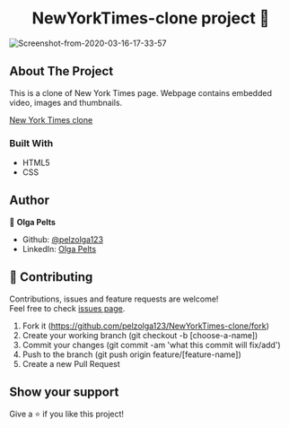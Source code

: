 <h1 align="center">NewYorkTimes-clone project 👋</h1>

<img src="https://i.ibb.co/9GBHhBx/Screenshot-from-2020-03-16-17-33-57.png" alt="Screenshot-from-2020-03-16-17-33-57" border="0">

## About The Project
This is a clone of New York Times page. Webpage contains embedded video, images and thumbnails.

[New York Times clone ](https://rawcdn.githack.com/pelzolga123/NewYorkTimes-clone/5a591467297cfb685d96820b21cfb8f52e7faf0a/index.html)

### Built With
* HTML5
* CSS

## Author

👤 **Olga Pelts**
   - Github: [@pelzolga123](https://github.com/pelzolga123)
   - LinkedIn: [Olga Pelts](https://www.linkedin.com/in/olga-pelts/)
   
## 🤝 Contributing

Contributions, issues and feature requests are welcome!<br />Feel free to check [issues page](https://github.com/pelzolga123/NewYorkTimes-clone/issues).

1. Fork it (https://github.com/pelzolga123/NewYorkTimes-clone/fork)
2. Create your working branch (git checkout -b [choose-a-name])
3. Commit your changes (git commit -am 'what this commit will fix/add')
4. Push to the branch (git push origin feature/[feature-name])
5. Create a new Pull Request

## Show your support

Give a ⭐️ if you like this project!
